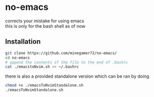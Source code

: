 # no-emacs
corrects your mistake for using emacs <br>
this is only for the bash shell as of now <br>
## Installation
```bash
git clone https://github.com/minegamer72/no-emacs/
cd no-emacs
# append the contents of the file to the end of .bashrc
cat ./emacstoNvim.sh >> ~/.bashrc
```
there is also a provided standalone version which can be ran by doing

```bash
chmod +x ./emacsToNvimStandalone.sh
./emacsToNvimStandalone.sh
```
